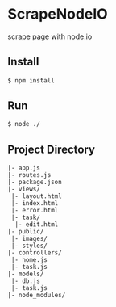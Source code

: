# ScrapeNodeIO

scrape page with node.io

## Install

```bash
$ npm install
```

## Run

```bash
$ node ./
```

## Project Directory

```
|- app.js
|- routes.js
|- package.json
|- views/
 |- layout.html
 |- index.html
 |- error.html
 |- task/
  |- edit.html
|- public/
 |- images/
 |- styles/
|- controllers/
 |- home.js
 |- task.js
|- models/
 |- db.js
 |- task.js
|- node_modules/
```
